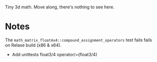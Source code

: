 Tiny 3d math. Move along, there's nothing to see here.

# Notes
The ```math_matrix_float4x4::compound_assignment_operators``` test fails fails on Relase build (x86 & x64).

- Add unittests float3/4 operator/=(float3/4)